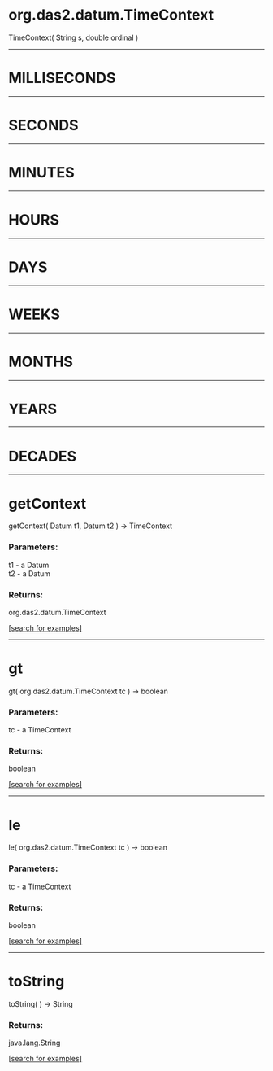 # org.das2.datum.TimeContext
TimeContext( String s, double ordinal )


***
<a name="MILLISECONDS"></a>
# MILLISECONDS



***
<a name="SECONDS"></a>
# SECONDS



***
<a name="MINUTES"></a>
# MINUTES



***
<a name="HOURS"></a>
# HOURS



***
<a name="DAYS"></a>
# DAYS



***
<a name="WEEKS"></a>
# WEEKS



***
<a name="MONTHS"></a>
# MONTHS



***
<a name="YEARS"></a>
# YEARS



***
<a name="DECADES"></a>
# DECADES



***
<a name="getContext"></a>
# getContext
getContext( Datum t1, Datum t2 ) &rarr; TimeContext



### Parameters:
t1 - a Datum
<br>t2 - a Datum

### Returns:
org.das2.datum.TimeContext


<a href="https://github.com/autoplot/dev/search?q=getContext&unscoped_q=getContext">[search for examples]</a>

***
<a name="gt"></a>
# gt
gt( org.das2.datum.TimeContext tc ) &rarr; boolean



### Parameters:
tc - a TimeContext

### Returns:
boolean


<a href="https://github.com/autoplot/dev/search?q=gt&unscoped_q=gt">[search for examples]</a>

***
<a name="le"></a>
# le
le( org.das2.datum.TimeContext tc ) &rarr; boolean



### Parameters:
tc - a TimeContext

### Returns:
boolean


<a href="https://github.com/autoplot/dev/search?q=le&unscoped_q=le">[search for examples]</a>

***
<a name="toString"></a>
# toString
toString(  ) &rarr; String



### Returns:
java.lang.String


<a href="https://github.com/autoplot/dev/search?q=toString&unscoped_q=toString">[search for examples]</a>

